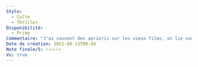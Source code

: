 ```yaml
---
Style:
  - Culte
  - Thriller
Disponibilité:
  - Prime
Commentaire: "J'ai souvent des aprioris sur les vieux films, on lie souvent leur qualité à leur contexte de parution. Mais j'ai été bluffé par Blue Velvet. Le scénario est prenant d'entrée de jeu, simple, intrigant. Le \"méchant\" du film est l'un des plus terrifiants que j'ai pu voir au cinéma. C'est un vrai plaisir, à voir! "
Date de création: 2021-08-13T00:49
Note finale/5: ⭐⭐⭐⭐⭐
Vu: true
---
```

